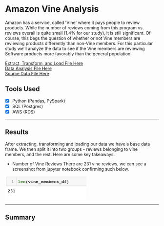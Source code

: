 # Amazon Vine Analysis

Amazon has a service, called 'Vine' where it pays people to review products. While the number of reviews coming from this program vs. reviews overall is quite small (1.4% for our study), it is still significant. Of course, this begs the question of whether or not Vine members are reviewing products differently than non-Vine members. For this particular study we'll analyze the data to see if the Vine members are reviewing Software products more favorably than the general population. 

[Extract, Transform, and Load File Here](https://github.com/carlosjennings1991/Amazon_Vine_Analysis/blob/main/Amazon_Reviews_ETL.ipynb)
<br>
[Data Analysis File Here](https://github.com/carlosjennings1991/Amazon_Vine_Analysis/blob/main/Vine_Review_Analysis.ipynb)
<br>
[Source Data File Here](https://s3.amazonaws.com/amazon-reviews-pds/tsv/amazon_reviews_us_Software_v1_00.tsv.gz)

## Tools Used
- [x] Python (Pandas, PySpark)
- [x] SQL (Postgres)
- [x] AWS (RDS)

___

## Results

After extracting, transforming and loading our data we have a base data frame. We then split it into two groups - reviews belonging to vine members, and the rest. Here are some key takeaways. 

* Number of Vine Reviews
There are 231 vine reviews, we can see a screenshot from jupyter notebook confirming such below. 
<img src="https://github.com/carlosjennings1991/Amazon_Vine_Analysis/blob/main/vine_members.png" height="76" width="266">

___

## Summary
